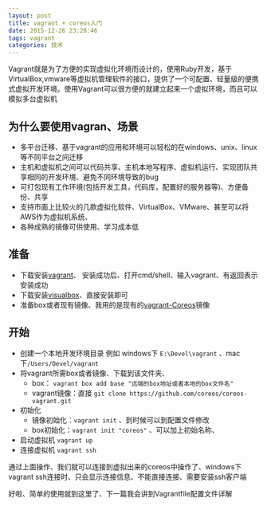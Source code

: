 ```yaml
---
layout: post
title: vagrant + coreos入门
date: 2015-12-26 23:28:46
tags: vagrant
categories: 技术
---
```


Vagrant就是为了方便的实现虚拟化环境而设计的，使用Ruby开发，基于VirtualBox,vmware等虚拟机管理软件的接口，提供了一个可配置、轻量级的便携式虚拟开发环境。使用Vagrant可以很方便的就建立起来一个虚拟环境，而且可以模拟多台虚拟机

## 为什么要使用vagran、场景
* 多平台迁移、基于vagrant的应用和环境可以轻松的在windows、unix、linux等不同平台之间迁移
* 主机和虚拟机之间可以代码共享、主机本地写程序、虚拟机运行、实现团队共享相同的开发环境、避免不同环境导致的bug
* 可打包现有工作环境(包括开发工具，代码库，配置好的服务器等)、方便备份、共享
* 支持市面上比较火的几款虚拟化软件、VirtualBox、VMware、甚至可以将AWS作为虚拟机系统、
* 各种成熟的镜像可供使用、学习成本低

## 准备
* 下载安装[vagrant](https://www.vagrantup.com/downloads.html)、 安装成功后、打开cmd/shell、输入vagrant、有返回表示安装成功
* 下载安装[visualbox](https://www.virtualbox.org/wiki/Downloads)、直接安装即可
* 准备box或者现有镜像、我用的是现有的[vagrant-Coreos](https://github.com/coreos/coreos-vagrant)镜像

## 开始
* 创建一个本地开发环境目录 例如 windows下 `E:\Devel\vagrant` 、mac下`/Users/Devel/vagrant`
* 将vagrant所需box或者镜像、下载到该文件夹、
	* box： `vagrant box add base "远端的box地址或者本地的box文件名"`
	* vagrant镜像：直接 `git clone https://github.com/coreos/coreos-vagrant.git`
* 初始化
	* 镜像初始化：`vagrant init` 、到时候可以到配置文件修改
	* box初始化：`vagrant init "coreos"` 、可以加上初始名称、
* 启动虚拟机  `vagrant up `
* 连接虚拟机  `vagrant ssh `

通过上面操作、我们就可以连接到虚拟出来的coreos中操作了、windows下vagrant ssh连接时、只会显示连接信息、不能直接连接、需要安装ssh客户端

好啦、简单的使用就到这里了、下一篇我会讲到Vagrantfile配置文件详解


